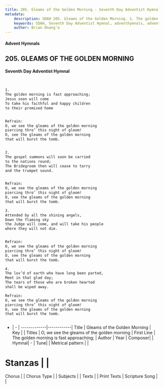 ```yaml
---
title: 205. Gleams of the Golden Morning - Seventh Day Adventist Hymnal
metadata:
    description: SDAH 205. Gleams of the Golden Morning. 1. The golden morning is fast approaching; Jesus soon will come To take his faithful and happy children to their promised home 
    keywords: SDAH, Seventh Day Adventist Hymnal, adventhymnals, advent hymnals, Gleams of the Golden Morning, The golden morning is fast approaching; ,O, we see the gleams of the golden morning
    author: Brian Onang'o
---
```


#### Advent Hymnals
## 205. GLEAMS OF THE GOLDEN MORNING
#### Seventh Day Adventist Hymnal

```txt


1.
The golden morning is fast approaching;
Jesus soon will come
To take his faithful and happy children
to their promised home


Refrain:
O, we see the gleams of the golden morning
piercing thro’ this night of gloom!
O, see the gleams of the golden morning
that will burst the tomb.


2.
The gospel summons will soon be carried
to the nations round;
The Bridegroom then will cease to tarry
and the trumpet sound.


Refrain:
O, we see the gleams of the golden morning
piercing thro’ this night of gloom!
O, see the gleams of the golden morning
that will burst the tomb.

3.
Attended by all the shining angels,
Down the flaming sky
the Judge will come, and will take his people
where they will not die.


Refrain:
O, we see the gleams of the golden morning
piercing thro’ this night of gloom!
O, see the gleams of the golden morning
that will burst the tomb.

4.
The lov’d of earth who have long been parted,
Meet in that glad day;
The tears of those who are broken hearted
shall be wiped away.

Refrain:
O, we see the gleams of the golden morning
piercing thro’ this night of gloom!
O, see the gleams of the golden morning
that will burst the tomb.



```

- |   -  |
-------------|------------|
Title | Gleams of the Golden Morning |
Key |  |
Titles | O, we see the gleams of the golden morning |
First Line | The golden morning is fast approaching; |
Author | 
Year | 
Composer|  |
Hymnal|  - |
Tune|  |
Metrical pattern | |
# Stanzas |  |
Chorus |  |
Chorus Type |  |
Subjects |  |
Texts |  |
Print Texts | 
Scripture Song |  |
  
